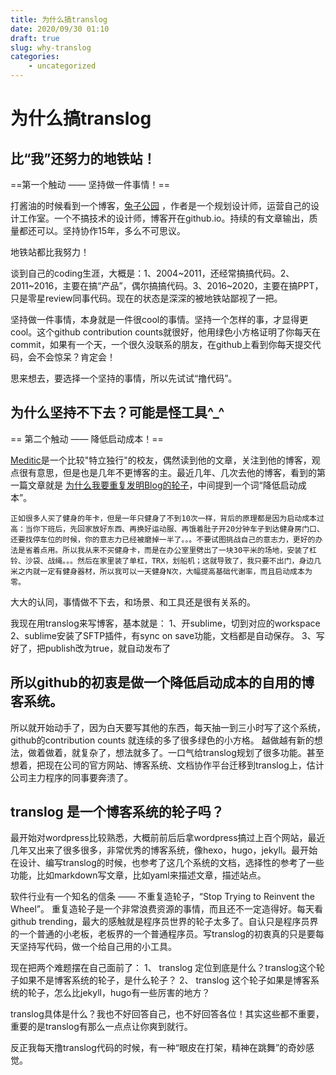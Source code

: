 ```yaml
---
title: 为什么搞translog
date: 2020/09/30 01:10
draft: true
slug: why-translog
categories:
    - uncategorized
---
```


# 为什么搞translog

## 比“我”还努力的地铁站！

==第一个触动 —— 坚持做一件事情！==

打酱油的时候看到一个博客，[兔子公园](https://rouor.github.io/) ，作者是一个规划设计师，运营自己的设计工作室。一个不搞技术的设计师，博客开在github.io。持续的有文章输出，质量都还可以。坚持协作15年，多么不可思议。

地铁站都比我努力！

谈到自己的coding生涯，大概是：1、2004~2011，还经常搞搞代码。2、2011~2016，主要在搞“产品”，偶尔搞搞代码。3、2016~2020，主要在搞PPT，只是零星review同事代码。现在的状态是深深的被地铁站鄙视了一把。

坚持做一件事情，本身就是一件很cool的事情。坚持一个怎样的事，才显得更cool。这个github contribution counts就很好，他用绿色小方格证明了你每天在commit，如果有一个天，一个很久没联系的朋友，在github上看到你每天提交代码，会不会惊呆？肯定会！

思来想去，要选择一个坚持的事情，所以先试试“撸代码”。

## 为什么坚持不下去？可能是怪工具^_^

== 第二个触动 —— 降低启动成本！==

[Meditic](https://meditic.com/)是一个比较"特立独行"的校友，偶然读到他的文章，关注到他的博客，观点很有意思，但是也是几年不更博客的主。最近几年、几次去他的博客，看到的第一篇文章就是 [为什么我要重复发明Blog的轮子](https://meditic.com/why-i-write-a-new-blog-program)，中间提到一个词“降低启动成本”。

```
正如很多人买了健身的年卡，但是一年只健身了不到10次一样，背后的原理都是因为启动成本过高：当你下班后，先回家放好东西、再换好运动服、再饿着肚子开20分钟车子到达健身房门口、还要找停车位的时候，你的意志力已经被磨掉一半了。。。不要试图挑战自己的意志力，更好的办法是省着点用。所以我从来不买健身卡，而是在办公室里劈出了一块30平米的场地，安装了杠铃、沙袋、战绳。。。然后在家里装了单杠，TRX，划船机；这就导致了，我只要不出门，身边几米之内就一定有健身器材，所以我可以一天健身N次，大幅提高基础代谢率，而且启动成本为零。
```

大大的认同，事情做不下去，和场景、和工具还是很有关系的。

我现在用translog来写博客，基本就是：
1、开sublime，切到对应的workspace 
2、sublime安装了SFTP插件，有sync on save功能，文档都是自动保存。
3、写好了，把publish改为true，就自动发布了

## 所以github的初衷是做一个降低启动成本的自用的博客系统。

所以就开始动手了，因为白天要写其他的东西，每天抽一到三小时写了这个系统，github的contribution counts 就连续的多了很多绿色的小方格。
越做越有新的想法，做着做着，就复杂了，想法就多了。一口气给translog规划了很多功能。甚至想着，把现在公司的官方网站、博客系统、文档协作平台迁移到translog上，估计公司主力程序的同事要奔溃了。

## translog 是一个博客系统的轮子吗？

最开始对wordpress比较熟悉，大概前前后后拿wordpress搞过上百个网站，最近几年又出来了很多很多，非常优秀的博客系统，像hexo，hugo，jekyll。最开始在设计、编写translog的时候，也参考了这几个系统的文档，选择性的参考了一些功能，比如markdown写文章，比如yaml来描述文章，描述站点。

软件行业有一个知名的信条 —— 不重复造轮子，“Stop Trying to Reinvent the Wheel”。
重复造轮子是一个非常浪费资源的事情，而且还不一定造得好。每天看github trending，最大的感触就是程序员世界的轮子太多了。自认只是程序员界的一个普通的小老板，老板界的一个普通程序员。写translog的初衷真的只是要每天坚持写代码，做一个给自己用的小工具。

现在把两个难题摆在自己面前了：
1、 translog 定位到底是什么？translog这个轮子如果不是博客系统的轮子，是什么轮子？
2、 translog 这个轮子如果是博客系统的轮子，怎么比jekyll，hugo有一些厉害的地方？

translog具体是什么？我也不好回答自己，也不好回答各位！其实这些都不重要，重要的是translog有那么一点点让你爽到就行。

反正我每天撸translog代码的时候，有一种“眼皮在打架，精神在跳舞”的奇妙感觉。